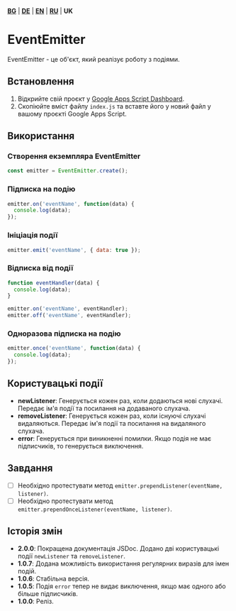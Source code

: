 [**BG**](README_bg.md) | [**DE**](README_de.md) | [**EN**](README.md) | [**RU**](README_ru.md) | **UK**

# EventEmitter

EventEmitter - це об'єкт, який реалізує роботу з подіями.

## Встановлення

1. Відкрийте свій проєкт у [Google Apps Script Dashboard](https://script.google.com/).
2. Скопіюйте вміст файлу `index.js` та вставте його у новий файл у вашому проєкті Google Apps Script.

## Використання

### Створення екземпляра EventEmitter

```javascript
const emitter = EventEmitter.create();
```

### Підписка на подію

```javascript
emitter.on('eventName', function(data) {
  console.log(data);
});
```

### Ініціація події

```javascript
emitter.emit('eventName', { data: true });
```

### Відписка від події

```javascript
function eventHandler(data) {
  console.log(data);
}

emitter.on('eventName', eventHandler);
emitter.off('eventName', eventHandler);
```

### Одноразова підписка на подію

```javascript
emitter.once('eventName', function(data) {
  console.log(data);
});
```

## Користувацькі події

- **newListener**: Генерується кожен раз, коли додаються нові слухачі. Передає ім'я події та посилання на додаваного слухача.
- **removeListener**: Генерується кожен раз, коли існуючі слухачі видаляються. Передає ім'я події та посилання на видаляного слухача.
- **error**: Генерується при виникненні помилки. Якщо подія не має підписчиків, то генерується виключення.

## Завдання

- [ ] Необхідно протестувати метод `emitter.prependListener(eventName, listener)`.
- [ ] Необхідно протестувати метод `emitter.prependOnceListener(eventName, listener)`.

## Історія змін

- **2.0.0**: Покращена документація JSDoc. Додано дві користувацькі події `newListener` та `removeListener`.
- **1.0.7**: Додана можливість використання регулярних виразів для імен подій.
- **1.0.6**: Стабільна версія.
- **1.0.5**: Подія `error` тепер не видає виключення, якщо має одного або більше підписчиків.
- **1.0.0**: Реліз.
